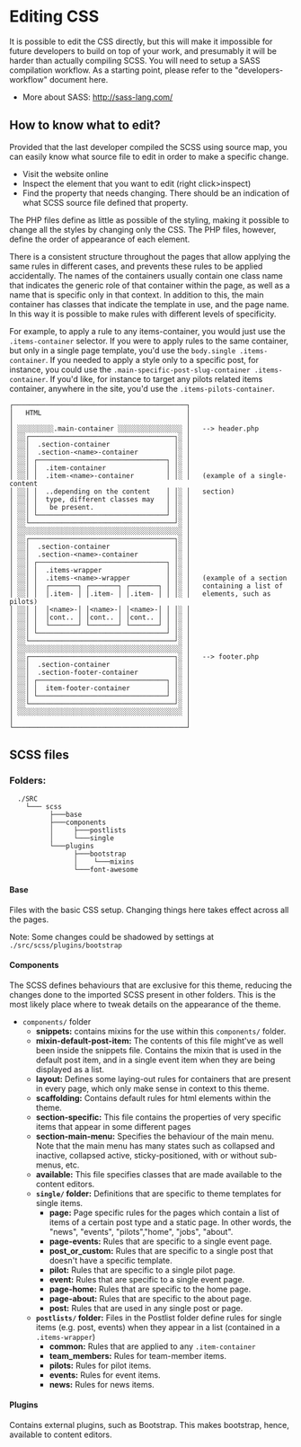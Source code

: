 # Editing CSS

It is possible to edit the CSS directly, but this will make it impossible for future developers to build on top of your work, and presumably it will be harder than actually compiling SCSS. You will need to setup a SASS compilation workflow. As a starting point, please refer to the "developers-workflow" document here.

 * More about SASS: http://sass-lang.com/

## How to know what to edit?

Provided that the last developer compiled the SCSS using source map, you can easily know what source file to edit in order to make a specific change.
* Visit the website online
* Inspect the element that you want to edit (right click>inspect)
* Find the property that needs changing. There should be an indication of what SCSS source file defined that property.

The PHP files define as little as possible of the styling, making it possible to change all the styles by changing only the CSS. The PHP files, however, define the order of appearance of each element.

There is a consistent structure throughout the pages that allow applying the same rules in different cases, and prevents these rules to be applied accidentally. The names of the containers usually contain one class name that indicates the generic role of that container within the page, as well as a name that is specific only in that context. In addition to this, the main container has classes that indicate the template in use, and the page name. In this way it is possible to make rules with different levels of specificity.

For example, to apply a rule to any items-container, you would just use the `.items-container` selector. If you were to apply rules to the same container, but only in a single page template, you'd use the `body.single .items-container`. If you needed to apply a style only to a specific post, for instance, you could use the `.main-specific-post-slug-container .items-container`. If you'd like, for instance to target any pilots related items container, anywhere in the site, you'd use the `.items-pilots-container`. 

```
┌───────────────────────────────────────────┐   
│   HTML                                    │   
│                                           │   
│ ░░░░░░░░░.main-container ░░░░░░░░░░░░░░░░ │   --> header.php
│ ░░┌────────────────────────────────────┐░ │   
│ ░░│  .section-container                │░ │
│ ░░│  .section-<name>-container         │░ │
│ ░░│ ┌────────────────────────────────┐ │░ │   
│ ░░│ │  .item-container               │ │░ │   
│ ░░│ │  .item-<name>-container        │ │░ │   (example of a single-content
│ ░░│ │  ..depending on the content    │ │░ │   section)
│ ░░│ │  type, different classes may   │ │░ │
│ ░░│ │   be present.                  │ │░ │   
│ ░░│ └────────────────────────────────┘ │░ │   
│ ░░└────────────────────────────────────┘░ │   
│ ░░░░░░░░░░░░░░░░░░░░░░░░░░░░░░░░░░░░░░░░░ │  
│ ░░┌────────────────────────────────────┐░ │    
│ ░░│  .section-container                │░ │
│ ░░│  .section-<name>-container         │░ │
│ ░░│ ┌────────────────────────────────┐ │░ │   
│ ░░│ │  .items-wrapper                │ │░ │
│ ░░│ │  .items-<name>-wrapper         │ │░ │   (example of a section
│ ░░│ │  ┌───────┐ ┌───────┐ ┌───────┐ │ │░ │   containing a list of
│ ░░│ │  │.item- │ │.item- │ │.item- │ │ │░ │   elements, such as pilots)
│ ░░│ │  │<name>-│ │<name>-│ │<name>-│ │ │░ │   
│ ░░│ │  │cont.. │ │cont.. │ │cont.. │ │ │░ │   
│ ░░│ │  └───────┘ └───────┘ └───────┘ │ │░ │   
│ ░░│ └────────────────────────────────┘ │░ │   
│ ░░└────────────────────────────────────┘░ │   
│ ░░░░░░░░░░░░░░░░░░░░░░░░░░░░░░░░░░░░░░░░░ │   
│ ░░┌────────────────────────────────────┐░ │   --> footer.php  
│ ░░│  .section-container                │░ │   
│ ░░│  .section-footer-container         │░ │   
│ ░░│ ┌────────────────────────────────┐ │░ │   
│ ░░│ │  item-footer-container         │ │░ │     
│ ░░│ └────────────────────────────────┘ │░ │   
│ ░░└────────────────────────────────────┘░ │   
│ ░░░░░░░░░░░░░░░░░░░░░░░░░░░░░░░░░░░░░░░░░ │
│                                           │   
└───────────────────────────────────────────┘   
```

## SCSS files
### Folders:

      ./SRC
        └─── scss
              ├───base
              ├───components
              │     ├───postlists
              │     └───single
              └───plugins
                    ├───bootstrap
                    │    └───mixins
                    └───font-awesome

#### Base

Files with the basic CSS setup. Changing things here takes effect across all the pages.

Note: Some changes could be shadowed by settings at `./src/scss/plugins/bootstrap`


#### Components

The SCSS defines behaviours that are exclusive for this theme, reducing the changes done to the imported SCSS present in other folders. This is the most likely place where to tweak details on the appearance of the theme.

* `components/` folder
  * **snippets:**
      contains mixins for the use within this `components/` folder.
  * **mixin-default-post-item:**
      The contents of this file might've as well been inside the snippets file. Contains the mixin that is used in the default post item, and in a single event item when they are being displayed as a list.
  * **layout:**
      Defines some laying-out rules for containers that are present in every page, which only make sense in context to this theme.
  * **scaffolding:**
      Contains default rules for html elements within the theme.
  * **section-specific:**
      This file contains the properties of very specific items that appear in some different pages
  * **section-main-menu:**
      Specifies the behaviour of the main menu. Note that the main menu has many states such as collapsed and inactive, collapsed active, sticky-positioned, with or without sub-menus, etc.
  * **available:**
      This file specifies classes that are made available to the content editors.
  * **`single/` folder:**
    Definitions that are specific to theme templates for single items.
    * **page:**
      Page specific rules for the pages which contain a list of items of a certain post type and a static page. In other words, the "news", "events", "pilots","home", "jobs", "about".
    * **page-events:**
      Rules that are specific to a single event page.
    * **post_or_custom:**
      Rules that are specific to a single post that doesn't have a specific template.
    * **pilot:**
      Rules that are specific to a single pilot page.
    * **event:**
      Rules that are specific to a single event page.
    * **page-home:**
      Rules that are specific to the home page.
    * **page-about:**
      Rules that are specific to the about page.
    * **post:**
      Rules that are used in any single post or page.
  * **`postlists/` folder:**
    Files in the Postlist folder define rules for single items (e.g. post, events) when they appear in a list (contained in a `.items-wrapper`)
    * **common:**
      Rules that are applied to any `.item-container`
    * **team_members:**
      Rules for team-member items.
    * **pilots:**
      Rules for pilot items.
    * **events:**
      Rules for event items.
    * **news:**
      Rules for news items.

#### Plugins

Contains external plugins, such as Bootstrap. This makes bootstrap, hence, available to content editors.
